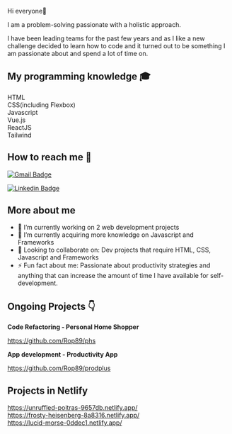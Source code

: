 Hi everyone👋

I am a problem-solving passionate with a holistic approach. </br>

I have been leading teams for the past few years and as I like a new challenge decided to learn how to code and it turned out to be something I am passionate about and spend a lot of time on. 

<h2>My programming knowledge 🎓</h2>

HTML</br>
CSS(including Flexbox)</br>
Javascript</br>
Vue.js</br>
ReactJS</br>
Tailwind</br>

<h2>How to reach me 📱</h2>

[![Gmail Badge](https://img.shields.io/badge/-ritaa.pinho@gmail.com-c14438?style=flat-square&logo=Gmail&logoColor=white&link=mailto:ritaa.pinho@gmail.com)](mailto:ritaa.pinho@gmail.com)

[![Linkedin Badge](https://img.shields.io/badge/-RitaPinho-blue?style=flat-square&logo=Linkedin&logoColor=white&link=https://www.linkedin.com/in/rita-pinho-011684163/)](https://www.linkedin.com/in/rita-pinho-011684163/) 

<h2>More about me</h2>

- 🔭 I’m currently working on 2 web development projects
- 🌱 I’m currently acquiring more knowledge on Javascript and Frameworks
- 💜 Looking to collaborate on: Dev projects that require HTML, CSS, Javascript and Frameworks
- ⚡ Fun fact about me: Passionate about productivity strategies and anything that can increase the amount of time I have available for self-development.


<h2>Ongoing Projects 👇 </h2>

<b>Code Refactoring - Personal Home Shopper</b>

https://github.com/Rop89/phs

<b> App development - Productivity App </b>

https://github.com/Rop89/prodplus

<h2>Projects in Netlify</h2>

https://unruffled-poitras-9657db.netlify.app/ </br>
https://frosty-heisenberg-8a8316.netlify.app/ </br>
https://lucid-morse-0ddec1.netlify.app/ </br>


